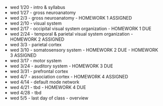 * wed 1/20  - intro & syllabus
* wed 1/27   - gross neuroanatomy
* wed 2/3   - gross neuroanatomy - HOMEWORK 1 ASSIGNED
* wed 2/10  - visual system
* wed 2/17  - occipital visual system organization - HOMEWORK 1 DUE
* wed 2/24  - temporal & parietal visual system organization - HOMEWORK 2 ASSIGNED
* wed 3/3   - parietal cortex
* wed 3/10  - somatosensory system - HOMEWORK 2 DUE - HOMEWORK 3 ASSIGNED
* wed 3/17  - motor system
* wed 3/24  - auditory system - HOMEWORK 3 DUE
* wed 3/31  - prefrontal cortex
* wed 4/7   - association cortex - HOMEWORK 4 ASSIGNED
* wed 4/14  - default mode network
* wed 4/21  - tbd - HOMEWORK 4 DUE
* wed 4/28  - tbd
* wed 5/5   - last day of class - overview